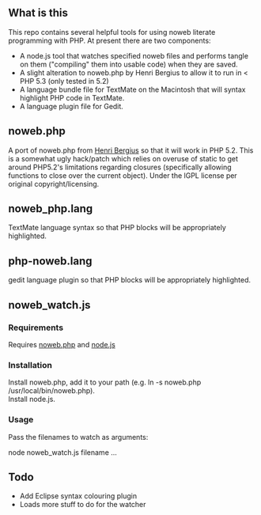 ## What is this

This repo contains several helpful tools for using noweb literate programming with PHP.  At present there are two components:

* A node.js tool that watches specified noweb files and performs tangle on them ("compiling" them into usable code) when they are saved.
* A slight alteration to noweb.php by Henri Bergius to allow it to run in < PHP 5.3 (only tested in 5.2)
* A language bundle file for TextMate on the Macintosh that will syntax highlight PHP code in TextMate.
* A language plugin file for Gedit.

## noweb.php

A port of noweb.php from [Henri Bergius](https://github.com/bergie) so that it will work in PHP 5.2.  This is a somewhat ugly hack/patch which relies on overuse of static to get around PHP5.2's limitations regarding closures (specifically allowing functions to close over the current object).  Under the lGPL license per original copyright/licensing.    

## noweb_php.lang

TextMate language syntax so that PHP blocks will be appropriately highlighted.

## php-noweb.lang

gedit language plugin so that PHP blocks will be appropriately highlighted.

## noweb_watch.js

### Requirements

Requires [noweb.php](https://github.com/bergie/noweb.php)
and [node.js](nodejs.org)

### Installation

Install noweb.php, add it to your path (e.g. ln -s noweb.php /usr/local/bin/noweb.php).  
Install node.js.

### Usage

Pass the filenames to watch as arguments:

node noweb_watch.js filename ...

## Todo

* Add Eclipse syntax colouring plugin
* Loads more stuff to do for the watcher